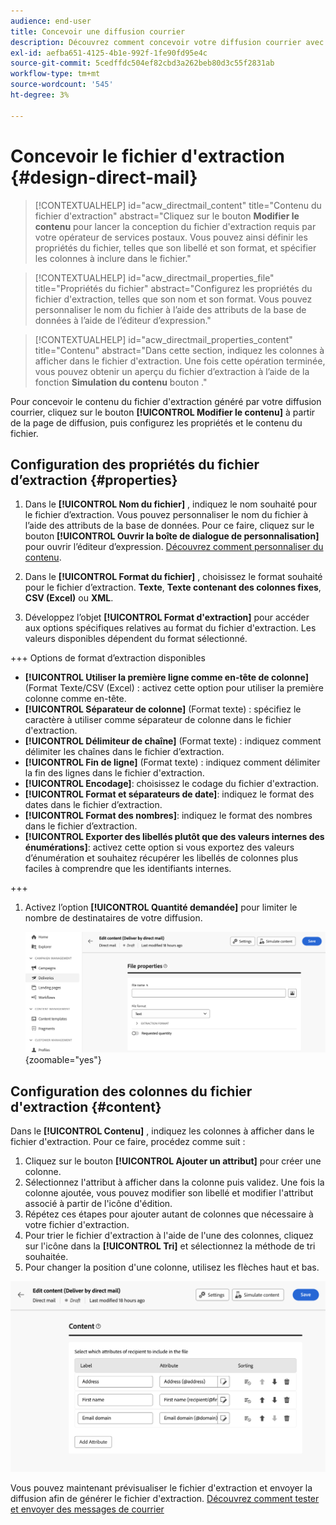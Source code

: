 ```yaml
---
audience: end-user
title: Concevoir une diffusion courrier
description: Découvrez comment concevoir votre diffusion courrier avec Adobe Campaign Web
exl-id: aefba651-4125-4b1e-992f-1fe90fd95e4c
source-git-commit: 5cedffdc504ef82cbd3a262beb80d3c55f2831ab
workflow-type: tm+mt
source-wordcount: '545'
ht-degree: 3%

---
```


# Concevoir le fichier d&#39;extraction {#design-direct-mail}

>[!CONTEXTUALHELP]
>id="acw_directmail_content"
>title="Contenu du fichier d&#39;extraction"
>abstract="Cliquez sur le bouton **Modifier le contenu** pour lancer la conception du fichier d&#39;extraction requis par votre opérateur de services postaux. Vous pouvez ainsi définir les propriétés du fichier, telles que son libellé et son format, et spécifier les colonnes à inclure dans le fichier."

>[!CONTEXTUALHELP]
>id="acw_directmail_properties_file"
>title="Propriétés du fichier"
>abstract="Configurez les propriétés du fichier d&#39;extraction, telles que son nom et son format. Vous pouvez personnaliser le nom du fichier à l’aide des attributs de la base de données à l’aide de l’éditeur d’expression."

>[!CONTEXTUALHELP]
>id="acw_directmail_properties_content"
>title="Contenu"
>abstract="Dans cette section, indiquez les colonnes à afficher dans le fichier d&#39;extraction. Une fois cette opération terminée, vous pouvez obtenir un aperçu du fichier d’extraction à l’aide de la fonction **Simulation du contenu** bouton ."

Pour concevoir le contenu du fichier d&#39;extraction généré par votre diffusion courrier, cliquez sur le bouton **[!UICONTROL Modifier le contenu]** à partir de la page de diffusion, puis configurez les propriétés et le contenu du fichier.

## Configuration des propriétés du fichier d’extraction {#properties}

1. Dans le **[!UICONTROL Nom du fichier]** , indiquez le nom souhaité pour le fichier d’extraction. Vous pouvez personnaliser le nom du fichier à l’aide des attributs de la base de données. Pour ce faire, cliquez sur le bouton **[!UICONTROL Ouvrir la boîte de dialogue de personnalisation]** pour ouvrir l’éditeur d’expression. [Découvrez comment personnaliser du contenu](../personalization/personalize.md).

1. Dans le **[!UICONTROL Format du fichier]** , choisissez le format souhaité pour le fichier d’extraction. **Texte**, **Texte contenant des colonnes fixes**, **CSV (Excel)** ou **XML**.

1. Développez l’objet **[!UICONTROL Format d&#39;extraction]** pour accéder aux options spécifiques relatives au format du fichier d&#39;extraction. Les valeurs disponibles dépendent du format sélectionné.

+++ Options de format d’extraction disponibles

   * **[!UICONTROL Utiliser la première ligne comme en-tête de colonne]** (Format Texte/CSV (Excel) : activez cette option pour utiliser la première colonne comme en-tête.
   * **[!UICONTROL Séparateur de colonne]** (Format texte) : spécifiez le caractère à utiliser comme séparateur de colonne dans le fichier d&#39;extraction.
   * **[!UICONTROL Délimiteur de chaîne]** (Format texte) : indiquez comment délimiter les chaînes dans le fichier d’extraction.
   * **[!UICONTROL Fin de ligne]** (Format texte) : indiquez comment délimiter la fin des lignes dans le fichier d&#39;extraction.
   * **[!UICONTROL Encodage]**: choisissez le codage du fichier d&#39;extraction.
   * **[!UICONTROL Format et séparateurs de date]**: indiquez le format des dates dans le fichier d’extraction.
   * **[!UICONTROL Format des nombres]**: indiquez le format des nombres dans le fichier d’extraction.
   * **[!UICONTROL Exporter des libellés plutôt que des valeurs internes des énumérations]**: activez cette option si vous exportez des valeurs d’énumération et souhaitez récupérer les libellés de colonnes plus faciles à comprendre que les identifiants internes.

+++

1. Activez l’option **[!UICONTROL Quantité demandée]** pour limiter le nombre de destinataires de votre diffusion.

   ![](assets/dm-content-details.png){zoomable=&quot;yes&quot;}

## Configuration des colonnes du fichier d&#39;extraction {#content}

Dans le **[!UICONTROL Contenu]** , indiquez les colonnes à afficher dans le fichier d&#39;extraction. Pour ce faire, procédez comme suit :

1. Cliquez sur le bouton **[!UICONTROL Ajouter un attribut]** pour créer une colonne.
1. Sélectionnez l&#39;attribut à afficher dans la colonne puis validez. Une fois la colonne ajoutée, vous pouvez modifier son libellé et modifier l&#39;attribut associé à partir de l&#39;icône d&#39;édition.
1. Répétez ces étapes pour ajouter autant de colonnes que nécessaire à votre fichier d&#39;extraction.
1. Pour trier le fichier d&#39;extraction à l&#39;aide de l&#39;une des colonnes, cliquez sur l&#39;icône dans la **[!UICONTROL Tri]** et sélectionnez la méthode de tri souhaitée.
1. Pour changer la position d&#39;une colonne, utilisez les flèches haut et bas.

![](assets/dm-content-attributes.png)

Vous pouvez maintenant prévisualiser le fichier d&#39;extraction et envoyer la diffusion afin de générer le fichier d&#39;extraction. [Découvrez comment tester et envoyer des messages de courrier](send-direct-mail.md)
